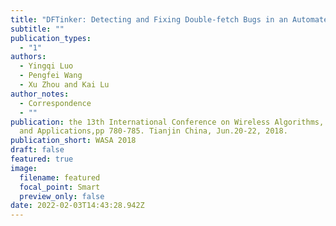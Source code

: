 ```yaml
---
title: "DFTinker: Detecting and Fixing Double-fetch Bugs in an Automated Way"
subtitle: ""
publication_types:
  - "1"
authors:
  - Yingqi Luo
  - Pengfei Wang
  - Xu Zhou and Kai Lu
author_notes:
  - Correspondence
  - ""
publication: the 13th International Conference on Wireless Algorithms, Systems,
  and Applications,pp 780-785. Tianjin China, Jun.20-22, 2018.
publication_short: WASA 2018
draft: false
featured: true
image:
  filename: featured
  focal_point: Smart
  preview_only: false
date: 2022-02-03T14:43:28.942Z
---
```


